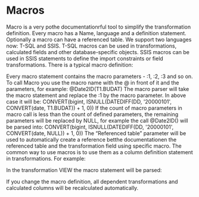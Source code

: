 # Macros

Macro is a very pothe documentationrful tool to simplify the transformation definition. Every macro has a Name, language and a definition statement. Optionally a macro can have a referenced table. We support two languages now: T-SQL and SSIS. T-SQL macros can be used in transformations, calculated fields and other database-specific objects. SSIS macros can be used in SSIS statements to define the import constraints or field transformations. There is a typical macro definition:

Every macro statement contains the macro parameters - :1, :2, :3 and so on. To call Macro you use the macro name with the @ in front of it and the parameters, for example: @Date2ID(T1.BUDAT) The macro parser will take the macro statement and replace the :1 by the macro parameter. In above case it will be: CONVERT(bigint, ISNULL(DATEDIFF(DD, '20000101', CONVERT(date, T1.BUDAT)) + 1, 0)) If the count of macro parameters in macro call is less than the count of defined parameters, the remaining parameters will be replaced by NULL, for example the call @Date2ID() will be parsed into: CONVERT(bigint, ISNULL(DATEDIFF(DD, '20000101', CONVERT(date, NULL)) + 1, 0)) The “Referenced table” parameter will be used to automatically create a reference betthe documentationen the referenced table and the transformation field using specific macro. The common way to use macros is to use them as a column definition statement in transformations. For example:

In the transformation VIEW the macro statement will be parsed:

If you change the macro definition, all dependent transformations and calculated columns will be recalculated automatically.
